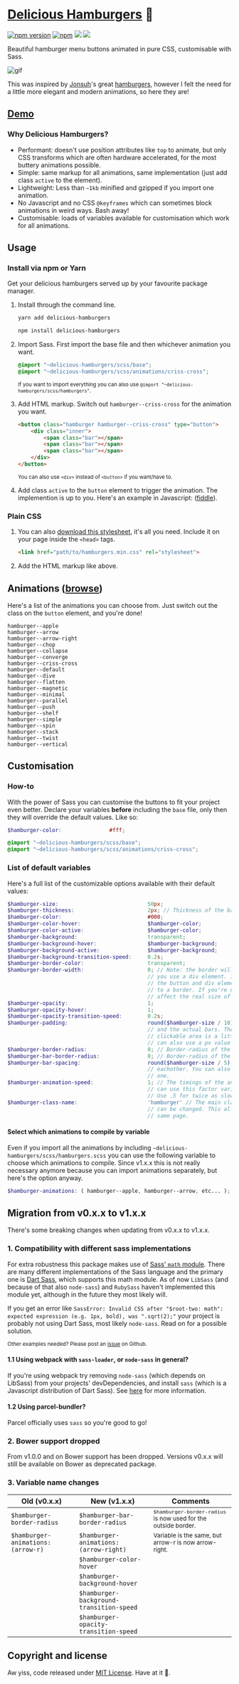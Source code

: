 # [Delicious Hamburgers](https://kapoko.github.io/delicious-hamburgers) 🍔

[![npm version](https://img.shields.io/npm/v/delicious-hamburgers.svg)](https://www.npmjs.com/package/delicious-hamburgers)
[![npm](https://img.shields.io/npm/dm/delicious-hamburgers.svg)](https://www.npmjs.com/package/delicious-hamburgers)
[![](https://github.com/kapoko/delicious-hamburgers/workflows/Release/badge.svg)](https://github.com/kapoko/delicious-hamburgers/actions)
[![](https://github.com/kapoko/delicious-hamburgers/workflows/Build%20Site/badge.svg)](https://github.com/kapoko/delicious-hamburgers/actions)

Beautiful hamburger menu buttons animated in pure CSS, customisable with Sass.

![gif](https://i.imgur.com/oVL1Zva.gif)

This was inspired by [Jonsuh](https://github.com/jonsuh)'s great [hamburgers](https://github.com/jonsuh/hamburgers), however I felt the need for a little more elegant and modern animations, so here they are! 

## [Demo](https://kapoko.github.io/delicious-hamburgers)

### Why Delicious Hamburgers?

- Performant: doesn't use position attributes like `top` to animate, but only CSS transforms which are often hardware accelerated, for the most buttery animations possible.
- Simple: same markup for all animations, same implementation (just add class `active` to the element).
- Lightweight: Less than `~1kb` minified and gzipped if you import one animation.
- No Javascript and no CSS `@keyframes` which can sometimes block animations in weird ways. Bash away!
- Customisable: loads of variables available for customisation which work for all animations.

## Usage

### Install via npm or Yarn

Get your delicious hamburgers served up by your favourite package manager.

1. Install through the command line.

    ```bash
    yarn add delicious-hamburgers
    ```
    ```bash
    npm install delicious-hamburgers
    ```

2. Import Sass. First import the base file and then whichever animation you want. 
    
    ```scss
    @import "~delicious-hamburgers/scss/base";
    @import "~delicious-hamburgers/scss/animations/criss-cross";
    ```

    <sup>If you want to import everything you can also use `@import "~delicious-hamburgers/scss/hamburgers"`.</sup>

3. Add HTML markup. Switch out `hamburger--criss-cross` for the animation you want.

    ```html
    <button class="hamburger hamburger--criss-cross" type="button">
        <div class="inner">
            <span class="bar"></span>
            <span class="bar"></span>
            <span class="bar"></span>
        </div>
    </button>
    ```

    <sup>You can also use `<div>` instead of `<button>` if you want/have to.</sup>

4. Add class `active` to the `button` element to trigger the animation. The implemention is up to you. Here's an example in Javascript: ([fiddle](https://jsfiddle.net/kapoko/03wdj278/6/)).

### Plain CSS

1. You can also [download this stylesheet](https://github.com/kapoko/delicious-hamburgers/releases/latest/download/hamburgers.min.css), it's all you need. Include it on your page inside the `<head>` tags.

    ```html
    <link href="path/to/hamburgers.min.css" rel="stylesheet">
    ```

2. Add the HTML markup like above.

## Animations ([browse](https://kapoko.github.io/delicious-hamburgers/burger/criss-cross/))

Here's a list of the animations you can choose from. Just switch out the class on the `button` element, and you're done! 

```
hamburger--apple
hamburger--arrow
hamburger--arrow-right
hamburger--chop
hamburger--collapse
hamburger--converge
hamburger--criss-cross
hamburger--default
hamburger--dive
hamburger--flatten
hamburger--magnetic
hamburger--minimal
hamburger--parallel
hamburger--push
hamburger--shelf
hamburger--simple
hamburger--spin
hamburger--stack
hamburger--twist
hamburger--vertical
```

## Customisation

### How-to 

With the power of Sass you can customise the buttons to fit your project even better. Declare your variables **before** including the `base` file, only then they will override the default values. Like so: 

```scss
$hamburger-color:               #fff;

@import "~delicious-hamburgers/scss/base";
@import "~delicious-hamburgers/scss/animations/criss-cross";
```

### List of default variables

Here's a full list of the customizable options available with their default values:

```scss
$hamburger-size:                            50px;
$hamburger-thickness:                       2px; // Thickness of the bars
$hamburger-color:                           #000;
$hamburger-color-hover:                     $hamburger-color;
$hamburger-color-active:                    $hamburger-color;
$hamburger-background:                      transparent;
$hamburger-background-hover:                $hamburger-background;
$hamburger-background-active:               $hamburger-background;
$hamburger-background-transition-speed:     0.2s;
$hamburger-border-color:                    transparent;
$hamburger-border-width:                    0; // Note: the border will always act like it's inset, even if 
                                            // you use a div element. I wanted to keep consistency between 
                                            // the button and div element, which normally react differently 
                                            // to a border. If you're using a div element, changing this won't 
                                            // affect the real size of the button.
$hamburger-opacity:                         1;
$hamburger-opacity-hover:                   1;
$hamburger-opacity-transition-speed:        0.2s;
$hamburger-padding:                         round($hamburger-size / 10); // The space between the button border 
                                            // and the actual bars. There's a little padding by default so the 
                                            // clickable area is a little bigger than the visual button. You 
                                            // can also use a px value here instead of a relative one.
$hamburger-border-radius:                   0; // Border-radius of the button.
$hamburger-bar-border-radius:               0; // Border-radius of the bars.
$hamburger-bar-spacing:                     round($hamburger-size / 5); // How far the bars are apart from 
                                            // eachother. You can also use a px value here instead of a relative 
                                            // one.
$hamburger-animation-speed:                 1; // The timings of the animations are carefully chosen. But you 
                                            // can use this factor variable to slow down or speed up the animations. 
                                            // Use .5 for twice as slow, 2 for twice as fast etc.
$hamburger-class-name:                      'hamburger' // The main class and prefixes of the animation classes 
                                            // can be changed. This allows for different styled buttons on the 
                                            // same page.
```

#### Select which animations to compile by variable

Even if you import all the animations by including `~delicious-hamburgers/scss/hamburgers.scss` you can use the following variable to choose which animations to compile. Since v1.x.x this is not really necessary anymore because you can import animations separately, but here's the option anyway. 

```scss
$hamburger-animations: ( hamburger--apple, hamburger--arrow, etc... );
```

## Migration from v0.x.x to v1.x.x

There's some breaking changes when updating from v0.x.x to v1.x.x.

### 1. Compatibility with different sass implementations

For extra robustness this package makes use of [Sass' `math` module](https://sass-lang.com/documentation/modules/math). There are many different implementations of the Sass language and the primary one is [Dart Sass](https://sass-lang.com/dart-sass), which supports this math module. As of now `LibSass` (and because of that also `node-sass`) and `RubySass` haven't implemented this module yet, although in the future they most likely will.

If you get an error like `SassError: Invalid CSS after "$root-two: math": expected expression (e.g. 1px, bold), was ".sqrt(2);"` your project is probably not using Dart Sass, most likely `node-sass`. Read on for a possible solution.

<sup>Other examples needed? Please post an [issue](https://github.com/kapoko/delicious-hamburgers/issues) on Github.</sup>

#### 1.1 Using webpack with `sass-loader`, or `node-sass` in general?

If you're using webpack try removing `node-sass` (which depends on LibSass) from your projects' devDependencies, and install `sass` (which is a Javascript distribution of Dart Sass). See [here](https://webpack.js.org/loaders/sass-loader/#implementation) for more information.

#### 1.2 Using parcel-bundler?

Parcel officially uses `sass` so you're good to go!

### 2. Bower support dropped

From v1.0.0 and on Bower support has been dropped. Versions v0.x.x will still be available on Bower as deprecated package.

### 3. Variable name changes

Old (v0.x.x) | New (v1.x.x) | Comments
--- | --- | ---
`$hamburger-border-radius` | `$hamburger-bar-border-radius` | <sup>`$hamburger-border-radius` is now used for the outside border.</sup>
`$hamburger-animations: (arrow-r)` | `$hamburger-animations: (arrow-right)` | <sup>Variable is the same, but arrow-r is now arrow-right.</sup>
&#xfeff;| `$hamburger-color-hover` |
&#xfeff;| `$hamburger-background-hover` |
&#xfeff;| `$hamburger-background-transition-speed` |
&#xfeff;| `$hamburger-opacity-transition-speed` |

## Copyright and license

Aw yiss, code released under [MIT License](https://github.com/kapoko/delicious-hamburgers/blob/master/LICENSE). Have at it 🤘.
